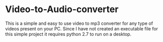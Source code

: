 # Video-to-Audio-converter
This is a simple and easy to use video to mp3 converter for any type of videos present on your PC.
Since I have not created an executable file for this simple project it requires python 2.7 to run on a desktop.
